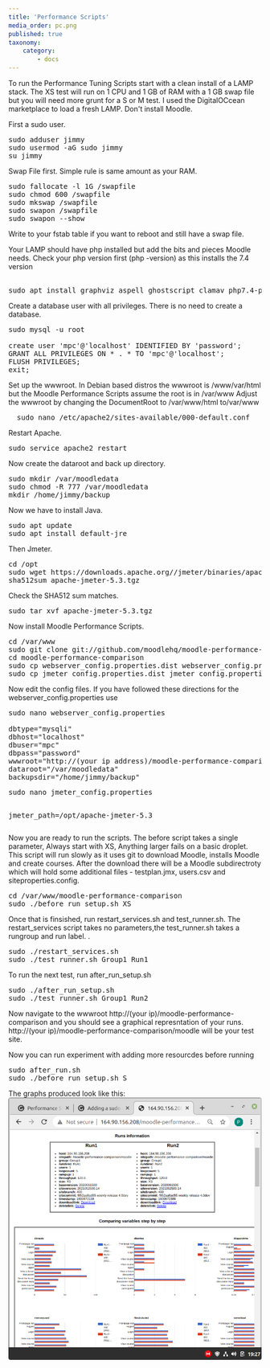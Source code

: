```yaml
---
title: 'Performance Scripts'
media_order: pc.png
published: true
taxonomy:
    category:
        - docs
---
```


<p> 
To run the Performance Tuning Scripts start with a clean install of a LAMP stack. The XS test will run on 1 CPU and 1 GB of RAM with 
a 1 GB swap file but you will need more grunt for a S or M test. I used the DigitalOCcean marketplace to 
load a fresh LAMP. Don't install Moodle.</p>


First a sudo user.<br>
<tt>
<pre>
sudo adduser jimmy
sudo usermod -aG sudo jimmy
su jimmy
</pre>
</tt>


Swap File first. Simple rule is same amount as your RAM.<br>
<tt>
<pre>
sudo fallocate -l 1G /swapfile 
sudo chmod 600 /swapfile 
sudo mkswap /swapfile 
sudo swapon /swapfile 
sudo swapon --show
</pre>
</tt>

<p>Write to your fstab table if you want to reboot and still have a swap file.<br>
</p>

Your LAMP should have php installed but add the bits and pieces Moodle needs. Check your php version first (php -version) as this installs the 7.4 version<br>
<br>

<tt>
<pre>
sudo apt install graphviz aspell ghostscript clamav php7.4-pspell php7.4-curl php7.4-gd php7.4-intl php7.4-mysql php7.4-xml php7.4-xmlrpc php7.4-ldap php7.4-zip php7.4-soap php7.4-mbstring
</pre>
</tt>

Create a database user with all privileges. There is no need to create a database.<br>
<tt>
<pre>
sudo mysql -u root

create user 'mpc'@'localhost' IDENTIFIED BY 'password';
GRANT ALL PRIVILEGES ON * . * TO 'mpc'@'localhost';
FLUSH PRIVILEGES;
exit;
</pre>
</tt>

Set up the wwwroot. In Debian based distros the wwwroot is /www/var/html but the Moodle Performance Scripts assume the root is in /var/www
Adjust the wwwroot by changing the DocumentRoot to /var/www/html to/var/www<br>
<tt>
<pre>
  sudo nano /etc/apache2/sites-available/000-default.conf  
</pre>
</tt>

Restart Apache.<br>
<tt>
<pre>
sudo service apache2 restart
</pre>
</tt>

Now create the dataroot and back up directory.<br>
<tt>
<pre>
sudo mkdir /var/moodledata
sudo chmod -R 777 /var/moodledata
mkdir /home/jimmy/backup
</pre>
</tt>

Now we have to install Java.<br>
<tt>
<pre>
sudo apt update
sudo apt install default-jre
</pre>
</tt>
Then Jmeter.<br>
<tt>
<pre>
cd /opt
sudo wget https://downloads.apache.org//jmeter/binaries/apache-jmeter-5.3.tgz
sha512sum apache-jmeter-5.3.tgz 
</pre>
</tt>
Check the SHA512 sum matches.
<tt>
<pre>
sudo tar xvf apache-jmeter-5.3.tgz 
</pre>
</tt>
Now install Moodle Performance Scripts.<br>
<tt>
<pre>
cd /var/www
sudo git clone git://github.com/moodlehq/moodle-performance-comparison.git moodle-performance-comparison
cd moodle-performance-comparison
sudo cp webserver_config.properties.dist webserver_config.properties
sudo cp jmeter_config.properties.dist jmeter_config.properties
</pre>
</tt>

Now edit the config files. If you have followed these directions for the webserver_config.properties use 
<tt>
<pre>
sudo nano webserver_config.properties

dbtype="mysqli"
dbhost="localhost"
dbuser="mpc"
dbpass="password"
wwwroot="http://(your ip address)/moodle-performance-comparison/moodle"
dataroot="/var/moodledata"
backupsdir="/home/jimmy/backup"
</pre>
</tt>

<tt>
<pre>
sudo nano jmeter_config.properties

jmeter_path=/opt/apache-jmeter-5.3
</pre>
</tt>

Now you are ready to run the scripts. The before script takes a single parameter, Always start with XS, Anything larger fails on a basic droplet. This 
script will run slowly as it uses git to download Moodle, installs Moodle and create courses. After the download there will be a Moodle subdirectroty 
which will hold some additional files - testplan.jmx, users.csv and siteproperties.config.<br>


<tt>
<pre>
cd /var/www/moodle-performance-comparison
sudo ./before_run_setup.sh XS
</pre>
</tt>
Once that is finsished, run restart_services.sh and test_runner.sh. The restart_services script takes no parameters,the
 test_runner.sh takes a rungroup and run label. .
<tt>
<pre>
sudo ./restart_services.sh
sudo ./test_runner.sh Group1 Run1
</pre>
</tt>


To run the next test, run after_run_setup.sh
<tt>
<pre>
sudo ./after_run_setup.sh
sudo ./test_runner.sh Group1 Run2
</pre>
</tt>

<p> Now navigate to the wwwroot http://(your ip)/moodle-performance-comparison and you should see a graphical represntation of your runs.  http://(your ip)/moodle-performance-comparison/moodle will be your test site. </p>

Now you can run experiment with adding more resourcdes before running <br>
<tt>
<pre>
sudo after_run.sh
sudo ./before_run_setup.sh S
</pre>
</tt>

The graphs produced look like this: <br>
![](pc.png)
